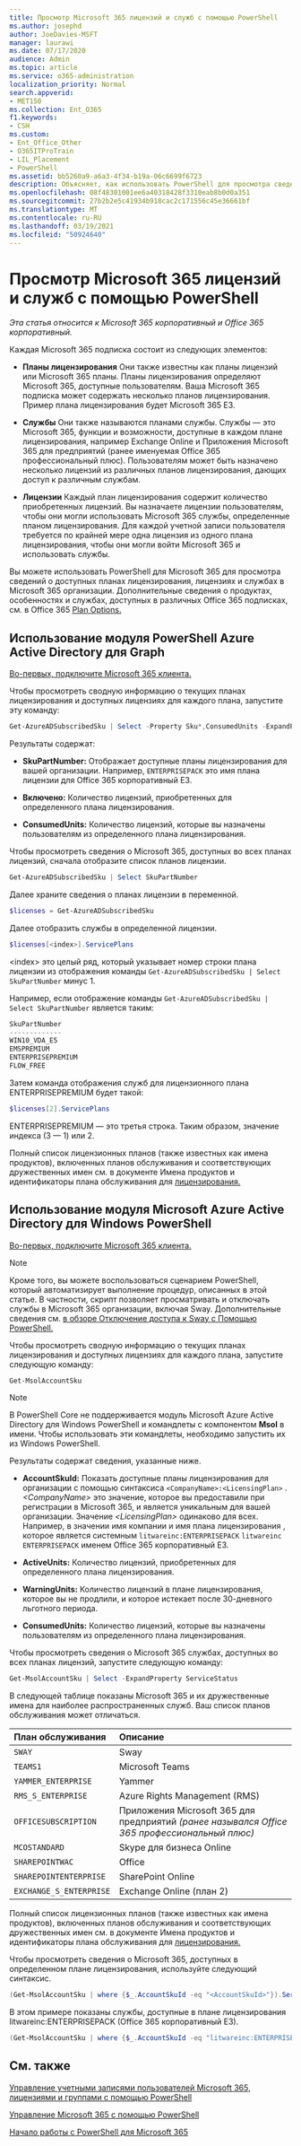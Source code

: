 ```yaml
---
title: Просмотр Microsoft 365 лицензий и служб с помощью PowerShell
ms.author: josephd
author: JoeDavies-MSFT
manager: laurawi
ms.date: 07/17/2020
audience: Admin
ms.topic: article
ms.service: o365-administration
localization_priority: Normal
search.appverid:
- MET150
ms.collection: Ent_O365
f1.keywords:
- CSH
ms.custom:
- Ent_Office_Other
- O365ITProTrain
- LIL_Placement
- PowerShell
ms.assetid: bb5260a9-a6a3-4f34-b19a-06c6699f6723
description: Объясняет, как использовать PowerShell для просмотра сведений о планах лицензирования, службах и лицензиях, доступных в Microsoft 365 организации.
ms.openlocfilehash: 08f48301001ee6a40318428f3310eab8b0d0a351
ms.sourcegitcommit: 27b2b2e5c41934b918cac2c171556c45e36661bf
ms.translationtype: MT
ms.contentlocale: ru-RU
ms.lasthandoff: 03/19/2021
ms.locfileid: "50924640"
---
```

# <a name="view-microsoft-365-licenses-and-services-with-powershell"></a>Просмотр Microsoft 365 лицензий и служб с помощью PowerShell

*Эта статья относится к Microsoft 365 корпоративный и Office 365 корпоративный.*

Каждая Microsoft 365 подписка состоит из следующих элементов:

- **Планы лицензирования** Они также известны как планы лицензий или Microsoft 365 планы. Планы лицензирования определяют Microsoft 365, доступные пользователям. Ваша Microsoft 365 подписка может содержать несколько планов лицензирования. Пример плана лицензирования будет Microsoft 365 E3.
    
- **Службы** Они также называются планами службы. Службы — это Microsoft 365, функции и возможности, доступные в каждом плане лицензирования, например Exchange Online и Приложения Microsoft 365 для предприятий (ранее именуемая Office 365 профессиональный плюс). Пользователям может быть назначено несколько лицензий из различных планов лицензирования, дающих доступ к различным службам.
    
- **Лицензии** Каждый план лицензирования содержит количество приобретенных лицензий. Вы назначаете лицензии пользователям, чтобы они могли использовать Microsoft 365 службы, определенные планом лицензирования. Для каждой учетной записи пользователя требуется по крайней мере одна лицензия из одного плана лицензирования, чтобы они могли войти Microsoft 365 и использовать службы.
    
Вы можете использовать PowerShell для Microsoft 365 для просмотра сведений о доступных планах лицензирования, лицензиях и службах в Microsoft 365 организации. Дополнительные сведения о продуктах, особенностях и службах, доступных в различных Office 365 подписках, см. в Office 365 [Plan Options.](/office365/servicedescriptions/office-365-platform-service-description/office-365-plan-options)


## <a name="use-the-azure-active-directory-powershell-for-graph-module"></a>Использование модуля PowerShell Azure Active Directory для Graph

[Во-первых, подключите Microsoft 365 клиента.](connect-to-microsoft-365-powershell.md#connect-with-the-azure-active-directory-powershell-for-graph-module)
  
Чтобы просмотреть сводную информацию о текущих планах лицензирования и доступных лицензиях для каждого плана, запустите эту команду:
  
```powershell
Get-AzureADSubscribedSku | Select -Property Sku*,ConsumedUnits -ExpandProperty PrepaidUnits
```

Результаты содержат:
  
- **SkuPartNumber:** Отображает доступные планы лицензирования для вашей организации. Например, `ENTERPRISEPACK` это имя плана лицензии для Office 365 корпоративный E3.
    
- **Включено:** Количество лицензий, приобретенных для определенного плана лицензирования.
    
- **ConsumedUnits:** Количество лицензий, которые вы назначены пользователям из определенного плана лицензирования.
    
Чтобы просмотреть сведения о Microsoft 365, доступных во всех планах лицензий, сначала отобразите список планов лицензии.

```powershell
Get-AzureADSubscribedSku | Select SkuPartNumber
```

Далее храните сведения о планах лицензии в переменной.

```powershell
$licenses = Get-AzureADSubscribedSku
```

Далее отобразить службы в определенной лицензии.

```powershell
$licenses[<index>].ServicePlans
```

\<index> это целый ряд, который указывает номер строки плана лицензии из отображения команды `Get-AzureADSubscribedSku | Select SkuPartNumber` минус 1.

Например, если отображение команды `Get-AzureADSubscribedSku | Select SkuPartNumber` является таким:

```powershell
SkuPartNumber
-------------
WIN10_VDA_E5
EMSPREMIUM
ENTERPRISEPREMIUM
FLOW_FREE
```

Затем команда отображения служб для лицензионного плана ENTERPRISEPREMIUM будет такой:

```powershell
$licenses[2].ServicePlans
```

ENTERPRISEPREMIUM — это третья строка. Таким образом, значение индекса (3 — 1) или 2.

Полный список лицензионных планов (также известных как имена продуктов), включенных планов обслуживания и соответствующих дружественных имен см. в документе Имена продуктов и идентификаторы плана обслуживания для [лицензирования.](/azure/active-directory/users-groups-roles/licensing-service-plan-reference)

## <a name="use-the-microsoft-azure-active-directory-module-for-windows-powershell"></a>Использование модуля Microsoft Azure Active Directory для Windows PowerShell

[Во-первых, подключите Microsoft 365 клиента.](connect-to-microsoft-365-powershell.md#connect-with-the-microsoft-azure-active-directory-module-for-windows-powershell)

>[!Note]
>Кроме того, вы можете воспользоваться сценарием PowerShell, который автоматизирует выполнение процедур, описанных в этой статье. В частности, скрипт позволяет просматривать и отключать службы в Microsoft 365 организации, включая Sway. Дополнительные сведения см. [в обзоре Отключение доступа к Sway с Помощью PowerShell.](disable-access-to-sway-with-microsoft-365-powershell.md)
>
    
Чтобы просмотреть сводную информацию о текущих планах лицензирования и доступных лицензиях для каждого плана, запустите следующую команду:
  
```powershell
Get-MsolAccountSku
```

>[!Note]
>В PowerShell Core не поддерживается модуль Microsoft Azure Active Directory для Windows PowerShell и командлеты с компонентом **Msol** в имени. Чтобы использовать эти командлеты, необходимо запустить их из Windows PowerShell.
>

Результаты содержат сведения, указанные ниже.
  
- **AccountSkuId:** Показать доступные планы лицензирования для организации с помощью синтаксиса `<CompanyName>:<LicensingPlan>` .  _\<CompanyName>_ это значение, которое вы предоставили при регистрации в Microsoft 365, и является уникальным для вашей организации. Значение _\<LicensingPlan>_ одинаково для всех. Например, в значении имя компании и имя плана лицензирования , которое является системным `litwareinc:ENTERPRISEPACK` `litwareinc` `ENTERPRISEPACK` именем Office 365 корпоративный E3.
    
- **ActiveUnits:** Количество лицензий, приобретенных для определенного плана лицензирования.
    
- **WarningUnits:** Количество лицензий в плане лицензирования, которое вы не продлили, и которое истекает после 30-дневного льготного периода.
    
- **ConsumedUnits:** Количество лицензий, которые вы назначены пользователям из определенного плана лицензирования.
    
Чтобы просмотреть сведения о Microsoft 365 службах, доступных во всех планах лицензий, запустите следующую команду:
  
```powershell
Get-MsolAccountSku | Select -ExpandProperty ServiceStatus
```

В следующей таблице показаны Microsoft 365 и их дружественные имена для наиболее распространенных служб. Ваш список планов обслуживания может отличаться. 
  
|**План обслуживания**|**Описание**|
|:-----|:-----|
| `SWAY` <br/> |Sway  <br/> |
| `TEAMS1` <br/> |Microsoft Teams  <br/> |
| `YAMMER_ENTERPRISE` <br/> |Yammer  <br/> |
| `RMS_S_ENTERPRISE` <br/> |Azure Rights Management (RMS)  <br/> |
| `OFFICESUBSCRIPTION` <br/> |Приложения Microsoft 365 для предприятий *(ранее назывался Office 365 профессиональный плюс)*  <br/> |
| `MCOSTANDARD` <br/> |Skype для бизнеса Online  <br/> |
| `SHAREPOINTWAC` <br/> |Office  <br/> |
| `SHAREPOINTENTERPRISE` <br/> |SharePoint Online  <br/> |
| `EXCHANGE_S_ENTERPRISE` <br/> |Exchange Online (план 2)  <br/> |
   
Полный список лицензионных планов (также известных как имена продуктов), включенных планов обслуживания и соответствующих дружественных имен см. в документе Имена продуктов и идентификаторы плана обслуживания для [лицензирования.](/azure/active-directory/users-groups-roles/licensing-service-plan-reference)

Чтобы просмотреть сведения о Microsoft 365, доступных в определенном плане лицензирования, используйте следующий синтаксис.
  
```powershell
(Get-MsolAccountSku | where {$_.AccountSkuId -eq "<AccountSkuId>"}).ServiceStatus
```

В этом примере показаны службы, доступные в плане лицензирования litwareinc:ENTERPRISEPACK (Office 365 корпоративный E3).
  
```powershell
(Get-MsolAccountSku | where {$_.AccountSkuId -eq "litwareinc:ENTERPRISEPACK"}).ServiceStatus
```

## <a name="see-also"></a>См. также

[Управление учетными записями пользователей Microsoft 365, лицензиями и группами с помощью PowerShell](manage-user-accounts-and-licenses-with-microsoft-365-powershell.md)
  
[Управление Microsoft 365 с помощью PowerShell](manage-microsoft-365-with-microsoft-365-powershell.md)
  
[Начало работы с PowerShell для Microsoft 365](getting-started-with-microsoft-365-powershell.md)